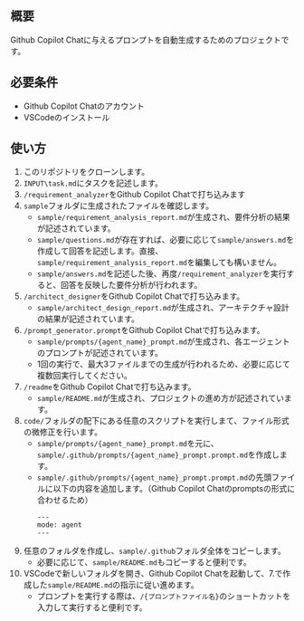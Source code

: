 ## 概要
Github Copilot Chatに与えるプロンプトを自動生成するためのプロジェクトです。

## 必要条件
- Github Copilot Chatのアカウント
- VSCodeのインストール

## 使い方
1. このリポジトリをクローンします。
2. `INPUT\task.md`にタスクを記述します。
3. `/requirement_analyzer`をGithub Copilot Chatで打ち込みます
4. `sample`フォルダに生成されたファイルを確認します。
    - `sample/requirement_analysis_report.md`が生成され、要件分析の結果が記述されています。
    - `sample/questions.md`が存在すれば、必要に応じて`sample/answers.md`を作成して回答を記述します。直接、`sample/requirement_analysis_report.md`を編集しても構いません。
    - `sample/answers.md`を記述した後、再度`/requirement_analyzer`を実行すると、回答を反映した要件分析が行われます。
5. `/architect_designer`をGithub Copilot Chatで打ち込みます。
    - `sample/architect_design_report.md`が生成され、アーキテクチャ設計の結果が記述されています。
6. `/prompt_generator.prompt`をGithub Copilot Chatで打ち込みます。
    - `sample/prompts/{agent_name}_prompt.md`が生成され、各エージェントのプロンプトが記述されています。
    - 1回の実行で、最大3ファイルまでの生成が行われるため、必要に応じて複数回実行してください。
7. `/readme`をGithub Copilot Chatで打ち込みます。
    - `sample/README.md`が生成され、プロジェクトの進め方が記述されています。
8. `code/`フォルダの配下にある任意のスクリプトを実行しまて、ファイル形式の微修正を行います。
    - `sample/prompts/{agent_name}_prompt.md`を元に、`sample/.github/prompts/{agent_name}_prompt.prompt.md`を作成します。
    - `sample/.github/prompts/{agent_name}_prompt.prompt.md`の先頭ファイルに以下の内容を追加します。（Github Copilot Chatのpromptsの形式に合わせるため）
      ```
      ---
      mode: agent
      ---
      ```    
9. 任意のフォルダを作成し、`sample/.github`フォルダ全体をコピーします。
    - 必要に応じて、`sample/README.md`もコピーすると便利です。
10. VSCodeで新しいフォルダを開き、Github Copilot Chatを起動して、7.で作成した`sample/README.md`の指示に従い進めます。
    - プロンプトを実行する際は、`/{プロンプトファイル名}`のショートカットを入力して実行すると便利です。
   